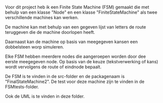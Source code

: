Voor dit project heb ik een Finite State Machine (FSM) gemaakt die met behulp van een klasse "Node" en een klasse "FiniteStateMachine" als twee verschillende machines kan werken.

De machine kan met behulp van een gegeven lijst van letters de route teruggeven die de machine doorlopen heeft.

Daarnaast kan de machine op basis van meegegeven kansen een dobbelsteen worp simuleren.

Elke FSM hebben meerdere nodes die aangeroepen worden door dee eerste meegegeven node. Op basis van de keuze (tekstverwerking of kans) wordt vervolgens de route of eindnode bepaalt.

De FSM is te vinden in de src-folder en de packagenaam is "FinalStateMachine2". De test voor deze machine zijn te vinden in de FSMtests-folder.

Ook de UML is te vinden in deze folder.
